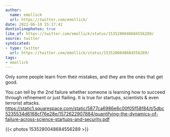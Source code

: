 ```yaml
---
author:
  name: emollick
  url: https://twitter.com/emollick/
date: 2022-06-10 15:17:42
dontinlinephotos: true
like_of: https://twitter.com/emollick/status/1535280048684556289/
source: twitter
syndicated:
- type: twitter
  url: https://twitter.com/emollick/status/1535280048684556289/
tags:
- emollick
---
```


Only some people learn from their mistakes, and they are the ones that get good.



You can tell by the 2nd failure whether someone is learning how to succeed through refinement or just flailing. It is true for startups, scientists &amp; even terrorist attacks. https://static1.squarespace.com/static/5877ca6986e6c00f05f58f84/t/5dbc5235534d6168cf76e28e/1572622907884/quantifying-the-dynamics-of-failure-across-science-startups-and-security.pdf 

{{< photos 1535280048684556289 >}}